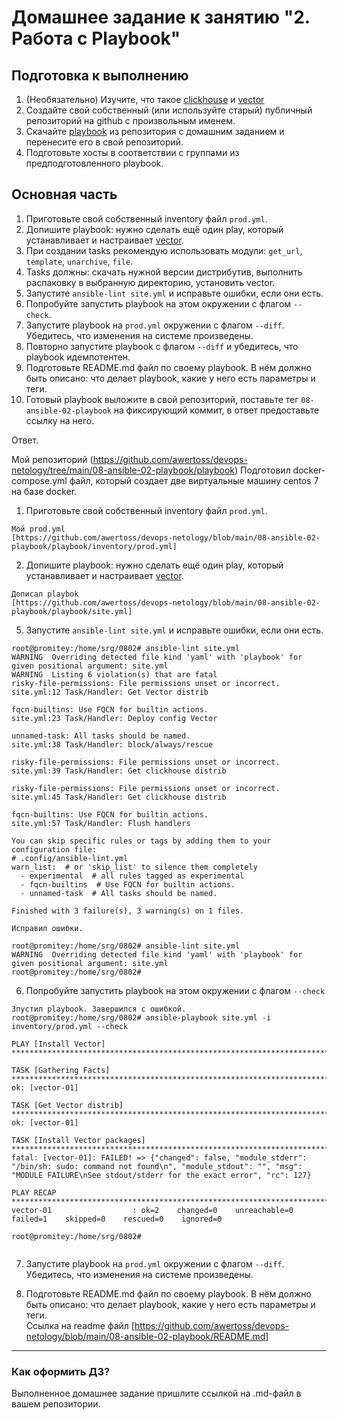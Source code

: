 # Домашнее задание к занятию "2. Работа с Playbook"

## Подготовка к выполнению

1. (Необязательно) Изучите, что такое [clickhouse](https://www.youtube.com/watch?v=fjTNS2zkeBs) и [vector](https://www.youtube.com/watch?v=CgEhyffisLY)
2. Создайте свой собственный (или используйте старый) публичный репозиторий на github с произвольным именем.
3. Скачайте [playbook](./playbook/) из репозитория с домашним заданием и перенесите его в свой репозиторий.
4. Подготовьте хосты в соответствии с группами из предподготовленного playbook.

## Основная часть

1. Приготовьте свой собственный inventory файл `prod.yml`.
2. Допишите playbook: нужно сделать ещё один play, который устанавливает и настраивает [vector](https://vector.dev).
3. При создании tasks рекомендую использовать модули: `get_url`, `template`, `unarchive`, `file`.
4. Tasks должны: скачать нужной версии дистрибутив, выполнить распаковку в выбранную директорию, установить vector.
5. Запустите `ansible-lint site.yml` и исправьте ошибки, если они есть.
6. Попробуйте запустить playbook на этом окружении с флагом `--check`.
7. Запустите playbook на `prod.yml` окружении с флагом `--diff`. Убедитесь, что изменения на системе произведены.
8. Повторно запустите playbook с флагом `--diff` и убедитесь, что playbook идемпотентен.
9. Подготовьте README.md файл по своему playbook. В нём должно быть описано: что делает playbook, какие у него есть параметры и теги.
10. Готовый playbook выложите в свой репозиторий, поставьте тег `08-ansible-02-playbook` на фиксирующий коммит, в ответ предоставьте ссылку на него.

Ответ.

Мой репозиторий (https://github.com/awertoss/devops-netology/tree/main/08-ansible-02-playbook/playbook)
Подготовил docker-compose.yml файл, который создает две виртуальные машину centos 7 на базе docker.

1. Приготовьте свой собственный inventory файл `prod.yml`.

```
Мой prod.yml
[https://github.com/awertoss/devops-netology/blob/main/08-ansible-02-playbook/playbook/inventory/prod.yml]
```
2. Допишите playbook: нужно сделать ещё один play, который устанавливает и настраивает [vector](https://vector.dev).
```
Дописал playbok
[https://github.com/awertoss/devops-netology/blob/main/08-ansible-02-playbook/playbook/site.yml]

```

5. Запустите `ansible-lint site.yml` и исправьте ошибки, если они есть.
```
root@promitey:/home/srg/0802# ansible-lint site.yml
WARNING  Overriding detected file kind 'yaml' with 'playbook' for given positional argument: site.yml
WARNING  Listing 6 violation(s) that are fatal
risky-file-permissions: File permissions unset or incorrect.
site.yml:12 Task/Handler: Get Vector distrib

fqcn-builtins: Use FQCN for builtin actions.
site.yml:23 Task/Handler: Deploy config Vector

unnamed-task: All tasks should be named.
site.yml:38 Task/Handler: block/always/rescue

risky-file-permissions: File permissions unset or incorrect.
site.yml:39 Task/Handler: Get clickhouse distrib

risky-file-permissions: File permissions unset or incorrect.
site.yml:45 Task/Handler: Get clickhouse distrib

fqcn-builtins: Use FQCN for builtin actions.
site.yml:57 Task/Handler: Flush handlers

You can skip specific rules or tags by adding them to your configuration file:
# .config/ansible-lint.yml
warn_list:  # or 'skip_list' to silence them completely
  - experimental  # all rules tagged as experimental
  - fqcn-builtins  # Use FQCN for builtin actions.
  - unnamed-task  # All tasks should be named.

Finished with 3 failure(s), 3 warning(s) on 1 files.

```
```
Исправил ошибки.

root@promitey:/home/srg/0802# ansible-lint site.yml
WARNING  Overriding detected file kind 'yaml' with 'playbook' for given positional argument: site.yml
root@promitey:/home/srg/0802#

```

6. Попробуйте запустить playbook на этом окружении с флагом `--check`
```
Зпустил playbook. Завершился с ошибкой.
root@promitey:/home/srg/0802# ansible-playbook site.yml -i inventory/prod.yml --check

PLAY [Install Vector] ***********************************************************************************************************************************************************************************************************************

TASK [Gathering Facts] **********************************************************************************************************************************************************************************************************************
ok: [vector-01]

TASK [Get Vector distrib] *******************************************************************************************************************************************************************************************************************
ok: [vector-01]

TASK [Install Vector packages] **************************************************************************************************************************************************************************************************************
fatal: [vector-01]: FAILED! => {"changed": false, "module_stderr": "/bin/sh: sudo: command not found\n", "module_stdout": "", "msg": "MODULE FAILURE\nSee stdout/stderr for the exact error", "rc": 127}

PLAY RECAP **********************************************************************************************************************************************************************************************************************************
vector-01                  : ok=2    changed=0    unreachable=0    failed=1    skipped=0    rescued=0    ignored=0

root@promitey:/home/srg/0802#


```
7. Запустите playbook на `prod.yml` окружении с флагом `--diff`. Убедитесь, что изменения на системе произведены.


9. Подготовьте README.md файл по своему playbook. В нём должно быть описано: что делает playbook, какие у него есть параметры и теги. </br>Ссылка на readme файл
[https://github.com/awertoss/devops-netology/blob/main/08-ansible-02-playbook/README.md]


---

### Как оформить ДЗ?

Выполненное домашнее задание пришлите ссылкой на .md-файл в вашем репозитории.

